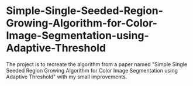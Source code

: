 # Simple-Single-Seeded-Region-Growing-Algorithm-for-Color-Image-Segmentation-using-Adaptive-Threshold

The project is to recreate the algorithm from a paper named "Simple Single Seeded Region Growing Algorithm for Color Image Segmentation using Adaptive Threshold" with my small improvements. 
